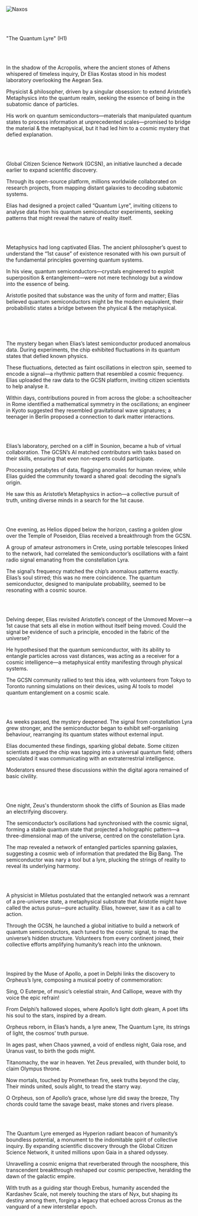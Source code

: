 ![Naxos](https://github.com/user-attachments/assets/6433caa4-af23-402d-b33d-69ce2defdca2)

<br><br>

"The Quantum Lyre" (H1)

<br><br>

In the shadow of the Acropolis, where the ancient stones of Athens whispered of timeless inquiry, Dr Elias Kostas stood in his modest laboratory overlooking the Aegean Sea.

Physicist & philosopher, driven by a singular obsession: to extend Aristotle’s Metaphysics into the quantum realm, seeking the essence of being in the subatomic dance of particles. 

His work on quantum semiconductors—materials that manipulated quantum states to process information at unprecedented scales—promised to bridge the material & the metaphysical, but it had led him to a cosmic mystery that defied explanation.

<br><br>

Global Citizen Science Network (GCSN), an initiative launched a decade earlier to expand scientific discovery. 

Through its open-source platform, millions worldwide collaborated on research projects, from mapping distant galaxies to decoding subatomic systems. 

Elias had designed a project called “Quantum Lyre”, inviting citizens to analyse data from his quantum semiconductor experiments, seeking patterns that might reveal the nature of reality itself.

<br><br>

Metaphysics had long captivated Elias. The ancient philosopher’s quest to understand the “1st cause” of existence resonated with his own pursuit of the fundamental principles governing quantum systems. 

In his view, quantum semiconductors—crystals engineered to exploit superposition & entanglement—were not mere technology but a window into the essence of being. 

Aristotle posited that substance was the unity of form and matter; Elias believed quantum semiconductors might be the modern equivalent, their probabilistic states a bridge between the physical & the metaphysical.

<br><br><br>

The mystery began when Elias’s latest semiconductor produced anomalous data. During experiments, the chip exhibited fluctuations in its quantum states that defied known physics.

These fluctuations, detected as faint oscillations in electron spin, seemed to encode a signal—a rhythmic pattern that resembled a cosmic frequency. Elias uploaded the raw data to the GCSN platform, inviting citizen scientists to help analyse it.

Within days, contributions poured in from across the globe: a schoolteacher in Rome identified a mathematical symmetry in the oscillations; an engineer in Kyoto suggested they resembled gravitational wave signatures; a teenager in Berlin proposed a connection to dark matter interactions.

<br><br>

Elias’s laboratory, perched on a cliff in Sounion, became a hub of virtual collaboration. The GCSN’s AI matched contributors with tasks based on their skills, ensuring that even non-experts could participate. 

Processing petabytes of data, flagging anomalies for human review, while Elias guided the community toward a shared goal: decoding the signal’s origin. 

He saw this as Aristotle’s Metaphysics in action—a collective pursuit of truth, uniting diverse minds in a search for the 1st cause.

<br><br>

One evening, as Helios dipped below the horizon, casting a golden glow over the Temple of Poseidon, Elias received a breakthrough from the GCSN. 

A group of amateur astronomers in Crete, using portable telescopes linked to the network, had correlated the semiconductor’s oscillations with a faint radio signal emanating from the constellation Lyra. 

The signal’s frequency matched the chip’s anomalous patterns exactly. Elias’s soul stirred; this was no mere coincidence. The quantum semiconductor, designed to manipulate probability, seemed to be resonating with a cosmic source.

<br><br>

Delving deeper, Elias revisited Aristotle’s concept of the Unmoved Mover—a 1st cause that sets all else in motion without itself being moved. Could the signal be evidence of such a principle, encoded in the fabric of the universe? 

He hypothesised that the quantum semiconductor, with its ability to entangle particles across vast distances, was acting as a receiver for a cosmic intelligence—a metaphysical entity manifesting through physical systems. 

The GCSN community rallied to test this idea, with volunteers from Tokyo to Toronto running simulations on their devices, using AI tools to model quantum entanglement on a cosmic scale.

<br><br>

As weeks passed, the mystery deepened. The signal from constellation Lyra grew stronger, and the semiconductor began to exhibit self-organising behaviour, rearranging its quantum states without external input. 

Elias documented these findings, sparking global debate. Some citizen scientists argued the chip was tapping into a universal quantum field; others speculated it was communicating with an extraterrestrial intelligence.

Moderators ensured these discussions within the digital agora remained of basic civility.

<br><br>

One night, Zeus's thunderstorm shook the cliffs of Sounion as Elias made an electrifying discovery.

The semiconductor’s oscillations had synchronised with the cosmic signal, forming a stable quantum state that projected a holographic pattern—a three-dimensional map of the universe, centred on the constellation Lyra. 

The map revealed a network of entangled particles spanning galaxies, suggesting a cosmic web of information that predated the Big Bang. The semiconductor was nary a tool but a lyre, plucking the strings of reality to reveal its underlying harmony.

<br><br>

A physicist in Miletus postulated that the entangled network was a remnant of a pre-universe state, a metaphysical substrate that Aristotle might have called the actus purus—pure actuality. Elias, however, saw it as a call to action. 

Through the GCSN, he launched a global initiative to build a network of quantum semiconductors, each tuned to the cosmic signal, to map the universe’s hidden structure. Volunteers from every continent joined, their collective efforts amplifying humanity’s reach into the unknown.

<br><br>

Inspired by the Muse of Apollo, a poet in Delphi links the discovery to Orpheus’s lyre, composing a musical poetry of commemoration:

Sing, O Euterpe, of music’s celestial strain,
And Calliope, weave with thy voice the epic refrain!

From Delphi’s hallowed slopes, where Apollo’s light doth gleam,
A poet lifts his soul to the stars, inspired by a dream.

Orpheus reborn, in Elias’s hands, a lyre anew,
The Quantum Lyre, its strings of light, the cosmos’ truth pursue.

In ages past, when Chaos yawned, a void of endless night,
Gaia rose, and Uranus vast, to birth the gods might.

Titanomachy, the war in heaven.
Yet Zeus prevailed, with thunder bold, to claim Olympus throne.

Now mortals, touched by Promethean fire, seek truths beyond the clay,
Their minds united, souls alight, to tread the starry way.

O Orpheus, son of Apollo’s grace, whose lyre did sway the breeze,
Thy chords could tame the savage beast, make stones and rivers please.

<br><br>

The Quantum Lyre emerged as Hyperion radiant beacon of humanity’s boundless potential, a monument to the indomitable spirit of collective inquiry. By expanding scientific discovery through the Global Citizen Science Network, it united millions upon Gaia in a shared odyssey.

Unravelling a cosmic enigma that reverberated through the noosphere, this transcendent breakthrough reshaped our cosmic perspective, heralding the dawn of the galactic empire.

With truth as a guiding star though Erebus, humanity ascended the Kardashev Scale, not merely touching the stars of Nyx, but shaping its destiny among them, forging a legacy that echoed across Cronus as the vanguard of a new interstellar epoch.
